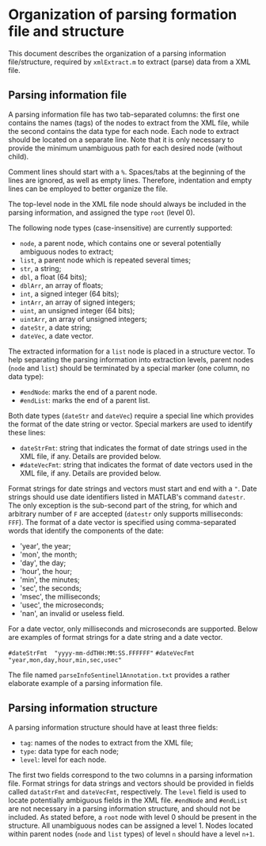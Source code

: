 Organization of parsing formation file and structure
====================================================

This document describes the organization of a parsing information file/structure, required by `xmlExtract.m` to extract (parse) data from a XML file.

## Parsing information file

A parsing information file has two tab-separated columns: the first one contains the names (tags) of the nodes to extract from the XML file, while the second contains the data type for each node. Each node to extract should be located on a separate line. Note that it is only necessary to provide the minimum unambiguous path for each desired node (without child).

Comment lines should start with a `%`. Spaces/tabs at the beginning of the lines are ignored, as well as empty lines. Therefore, indentation and empty lines can be employed to better organize the file.

The top-level node in the XML file node should always be included in the parsing information, and assigned the type `root` (level 0).

The following node types (case-insensitive) are currently supported:

- `node`, a parent node, which contains one or several potentially ambiguous nodes to extract;
- `list`, a parent node which is repeated several times;
- `str`, a string;
- `dbl`, a float (64 bits);
- `dblArr`, an array of floats;
- `int`, a signed integer (64 bits);
- `intArr`, an array of signed integers;
- `uint`, an unsigned integer (64 bits);
- `uintArr`, an array of unsigned integers;
- `dateStr`, a date string;
- `dateVec`, a date vector.

The extracted information for a `list` node is placed in a structure vector. To help separating the parsing information into extraction levels, parent nodes (`node` and `list`) should be terminated by a special marker (one column, no data type):

+ `#endNode`: marks the end of a parent node.
+ `#endList`: marks the end of a parent list.

Both date types (`dateStr` and `dateVec`) require a special line which provides the format of the date string or vector. Special markers are used to identify these lines:

+ `dateStrFmt`: string that indicates the format of date strings used in the XML file, if any. Details are provided below.
+ `#dateVecFmt`: string that indicates the format of date vectors used in the XML file, if any. Details are provided below.

Format strings for date strings and vectors must start and end with a `"`. Date strings should use date identifiers listed in MATLAB's command `datestr`. The only exception is the sub-second part of the string, for which and arbitrary number of `F` are accepted (`datestr` only supports milliseconds: `FFF`). The format of a date vector is specified using comma-separated words that identify the components of the date:

- 'year', the year;
- 'mon', the month;
- 'day', the day;
- 'hour', the hour;
- 'min', the minutes;
- 'sec', the seconds;
- 'msec', the milliseconds;
- 'usec', the microseconds;
- 'nan', an invalid or useless field.

For a date vector, only milliseconds and microseconds are supported. Below are examples of format strings for a date string and a date vector.

`#dateStrFmt  "yyyy-mm-ddTHH:MM:SS.FFFFFF"`
`#dateVecFmt "year,mon,day,hour,min,sec,usec"`

The file named `parseInfoSentinel1Annotation.txt` provides a rather elaborate example of a parsing information file.


## Parsing information structure

A parsing information structure should have at least three fields:

+ `tag`: names of the nodes to extract from the XML file;
+ `type`: data type for each node;
+ `level`: level for each node.

The first two fields correspond to the two columns in a parsing information file. Format strings for data strings and vectors should be provided in fields called `dataStrFmt` and `dateVecFmt`, respectively. The `level` field is used to locate potentially ambiguous fields in the XML file. `#endNode` and `#endList` are not necessary in a parsing information structure, and should not be included. As stated before, a `root` node with level 0 should be present in the structure. All unambiguous nodes can be assigned a level 1. Nodes located within parent nodes (`node` and `list` types) of level `n` should have a level `n+1`.

